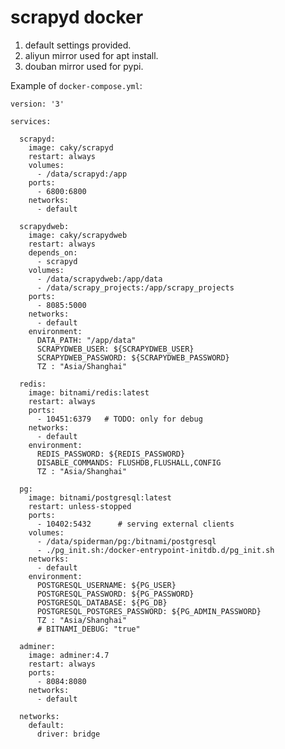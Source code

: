 # scrapyd docker #


1. default settings provided.
2. aliyun mirror used for apt install.
3. douban mirror used for pypi.


Example of `docker-compose.yml`:

    version: '3'

    services:

      scrapyd:
        image: caky/scrapyd
        restart: always
        volumes:
          - /data/scrapyd:/app
        ports:
          - 6800:6800
        networks:
          - default

      scrapydweb:
        image: caky/scrapydweb
        restart: always
        depends_on:
          - scrapyd
        volumes:
          - /data/scrapydweb:/app/data
          - /data/scrapy_projects:/app/scrapy_projects
        ports:
          - 8085:5000
        networks:
          - default
        environment:
          DATA_PATH: "/app/data"
          SCRAPYDWEB_USER: ${SCRAPYDWEB_USER}
          SCRAPYDWEB_PASSWORD: ${SCRAPYDWEB_PASSWORD}
          TZ : "Asia/Shanghai"

      redis:
        image: bitnami/redis:latest
        restart: always
        ports:
          - 10451:6379   # TODO: only for debug
        networks:
          - default
        environment:
          REDIS_PASSWORD: ${REDIS_PASSWORD}
          DISABLE_COMMANDS: FLUSHDB,FLUSHALL,CONFIG
          TZ : "Asia/Shanghai"

      pg:
        image: bitnami/postgresql:latest
        restart: unless-stopped
        ports:
          - 10402:5432      # serving external clients
        volumes:
          - /data/spiderman/pg:/bitnami/postgresql
          - ./pg_init.sh:/docker-entrypoint-initdb.d/pg_init.sh
        networks:
          - default
        environment:
          POSTGRESQL_USERNAME: ${PG_USER}
          POSTGRESQL_PASSWORD: ${PG_PASSWORD}
          POSTGRESQL_DATABASE: ${PG_DB}
          POSTGRESQL_POSTGRES_PASSWORD: ${PG_ADMIN_PASSWORD}
          TZ : "Asia/Shanghai"
          # BITNAMI_DEBUG: "true"

      adminer:
        image: adminer:4.7
        restart: always
        ports:
          - 8084:8080
        networks:
          - default

      networks:
        default:
          driver: bridge

